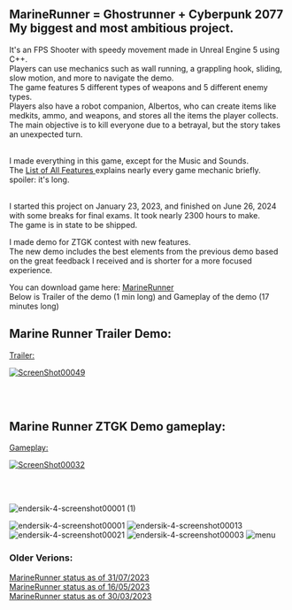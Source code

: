 ## MarineRunner = Ghostrunner + Cyberpunk 2077 My biggest and most ambitious project. <br/>
It's an FPS Shooter with speedy movement made in Unreal Engine 5 using C++. <br/>
Players can use mechanics such as wall running, a grappling hook, sliding, slow motion, and more to navigate the demo. <br/>
The game features 5 different types of weapons and 5 different enemy types. <br/>
Players also have a robot companion, Albertos, who can create items like medkits, ammo, and weapons, and stores all the items the player collects. <br/>
The main objective is to kill everyone due to a betrayal, but the story takes an unexpected turn.<br/><br/>

I made everything in this game, except for the Music and Sounds. <br/> 
The <a href="https://github.com/Endersik4/MarineRunner/blob/main/ListOfAllFeatures.md"> List of All Features </a> explains nearly every game mechanic briefly. spoiler: it's long. <br/> <br/>

I started this project on January 23, 2023, and finished on June 26, 2024 with some breaks for final exams. It took nearly 2300 hours to make. <br/>
The game is in state to be shipped. <br/> 

I made demo for ZTGK contest with new features. <br/>
The new demo includes the best elements from the previous demo based on the great feedback I received and is shorter for a more focused experience.<br/>

You can download game here: <a href="https://drive.google.com/file/d/1129YVxe-Y7sZKiCk2M-CVIuQeKLLRA6S/view?usp=sharing"> MarineRunner</a><br/>
Below is Trailer of the demo (1 min long) and Gameplay of the demo (17 minutes long) <br/>
<h2> Marine Runner Trailer Demo: </h2>
<a href="https://youtu.be/1LjPsHe3uc0">
Trailer:
  
![ScreenShot00049](https://github.com/Endersik4/MarineRunner/assets/131354098/8730411a-0426-4d17-a805-1af4e1ddef7b) 

</a>
<br/><br/>

<h2> Marine Runner ZTGK Demo gameplay: </h2>
<a href="https://youtu.be/8zOmJBkrEgQ">
Gameplay:
  
![ScreenShot00032](https://github.com/Endersik4/MarineRunner/assets/131354098/f9bc6701-ae9c-451c-934d-42e5cb745555)

</a>
<br/><br/>

![endersik-4-screenshot00001 (1)](https://github.com/Endersik4/MarineRunner/assets/131354098/a3a02f78-be24-4474-bc67-d68585a974b6)

![endersik-4-screenshot00001](https://github.com/Endersik4/MarineRunner/assets/131354098/312fda0d-ede3-4288-8409-496daf9215d2)
![endersik-4-screenshot00013](https://github.com/Endersik4/MarineRunner/assets/131354098/f5abba1e-c299-46e1-86a3-f56f4359c1f9)
![endersik-4-screenshot00021](https://github.com/Endersik4/MarineRunner/assets/131354098/2da07ed6-fce5-40ad-95f6-5014a8cf20bc)
![endersik-4-screenshot00003](https://github.com/Endersik4/MarineRunner/assets/131354098/4065420d-8ae2-4dbc-ae66-21405db15759)
![menu](https://github.com/Endersik4/MarineRunner/assets/131354098/3c89763d-44e7-4b74-bb50-6dafbd3d6126)

<h3> Older Verions: </h3>
<a href="https://youtu.be/UozAfLmbgF0"> MarineRunner status as of 31/07/2023 </a> <br/>
<a href="https://youtu.be/TpYCEW1tYkw"> MarineRunner status as of 16/05/2023 </a> <br/>
<a href="https://youtu.be/8jKjilVmgmk"> MarineRunner status as of 30/03/2023 </a>


